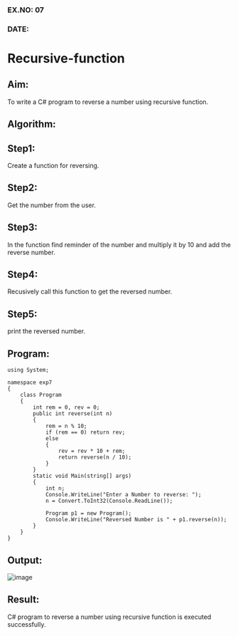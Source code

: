 ### EX.NO: 07

### DATE:

# Recursive-function

## Aim: 
  To write a C# program to reverse a number using recursive function.

## Algorithm:

## Step1:
Create a function for reversing.

## Step2:
Get the number from the user.

## Step3:
In the function find reminder of the number and multiply it by 10 and add the reverse number.

## Step4:
Recusively call this function to get the reversed number.

## Step5:
print the reversed number.

## Program:

```PYTHON3 
using System;

namespace exp7
{
    class Program
    {
        int rem = 0, rev = 0;
        public int reverse(int n)
        {
            rem = n % 10;
            if (rem == 0) return rev;
            else
            {
                rev = rev * 10 + rem;
                return reverse(n / 10);
            }
        }
        static void Main(string[] args)
        {
            int n;
            Console.WriteLine("Enter a Number to reverse: ");
            n = Convert.ToInt32(Console.ReadLine());

            Program p1 = new Program();
            Console.WriteLine("Reversed Number is " + p1.reverse(n));
        }
    }
}

```

## Output:

![image](https://user-images.githubusercontent.com/81132849/171090383-63ea84c0-5fb4-4bc9-8f9f-14a546419bcc.png)


## Result:

C# program to reverse a number using recursive function is executed successfully.

